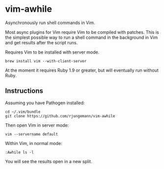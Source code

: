 vim-awhile
==========

Asynchronously run shell commands in Vim.

Most async plugins for Vim require Vim to be compiled with patches. This is the
simplest possible way to run a shell command in the background in Vim and get
results after the script runs.

Requires Vim to be installed with server mode.

    brew install vim --with-client-server

At the moment it requires Ruby 1.9 or greater, but will eventually run without
Ruby.

Instructions
------------

Assuming you have Pathogen installed:

    cd ~/.vim/bundle
    git clone https://github.com/rjungemann/vim-awhile

Then open Vim in server mode:

    vim --servername default

Within Vim, in normal mode:

    :Awhile ls -l

You will see the results open in a new split.


